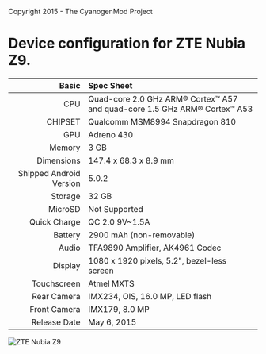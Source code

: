 Copyright 2015 - The CyanogenMod Project

Device configuration for ZTE Nubia Z9.
=====================================

Basic   | Spec Sheet
-------:|:-------------------------
CPU     | Quad-core 2.0 GHz ARM® Cortex™ A57 and quad-core 1.5 GHz ARM® Cortex™ A53
CHIPSET | Qualcomm MSM8994 Snapdragon 810
GPU     | Adreno 430
Memory  | 3 GB
Dimensions | 147.4 x 68.3 x 8.9 mm
Shipped Android Version | 5.0.2
Storage | 32 GB
MicroSD | Not Supported
Quick Charge | QC 2.0 9V~1.5A
Battery | 2900 mAh (non-removable)
Audio | TFA9890 Amplifier, AK4961 Codec
Display | 1080 x 1920 pixels, 5.2", bezel-less screen
Touchscreen | Atmel MXTS
Rear Camera  | IMX234, OIS, 16.0 MP, LED flash
Front Camera | IMX179, 8.0 MP
Release Date | May 6, 2015

![ZTE Nubia Z9](http://static.nubia.cn/product/z9/images/gallery/z9_02.jpg "ZTE Nubia Z9")
